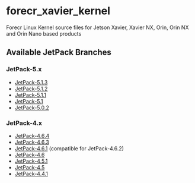 # forecr_xavier_kernel
Forecr Linux Kernel source files for Jetson Xavier, Xavier NX, Orin, Orin NX and Orin Nano based products

## Available JetPack Branches
### JetPack-5.x
- [JetPack-5.1.3](https://github.com/forecr/forecr_xavier_kernel/tree/Jetpack-5.1.3)
- [JetPack-5.1.2](https://github.com/forecr/forecr_xavier_kernel/tree/Jetpack-5.1.2)
- [JetPack-5.1.1](https://github.com/forecr/forecr_xavier_kernel/tree/Jetpack-5.1.1)
- [JetPack-5.1](https://github.com/forecr/forecr_xavier_kernel/tree/Jetpack-5.1)
- [JetPack-5.0.2](https://github.com/forecr/forecr_xavier_kernel/tree/Jetpack-5.0.2)
### JetPack-4.x
- [JetPack-4.6.4](https://github.com/forecr/forecr_xavier_kernel/tree/Jetpack-4.6.4)
- [JetPack-4.6.3](https://github.com/forecr/forecr_xavier_kernel/tree/Jetpack-4.6.3)
- [JetPack-4.6.1](https://github.com/forecr/forecr_xavier_kernel/tree/Jetpack-4.6.1) (compatible for JetPack-4.6.2)
- [JetPack-4.6](https://github.com/forecr/forecr_xavier_kernel/tree/Jetpack-4.6)
- [JetPack-4.5.1](https://github.com/forecr/forecr_xavier_kernel/tree/Jetpack-4.5.1)
- [JetPack-4.5](https://github.com/forecr/forecr_xavier_kernel/tree/Jetpack-4.5)
- [JetPack-4.4.1](https://github.com/forecr/forecr_xavier_kernel/tree/Jetpack-4.4.1)

